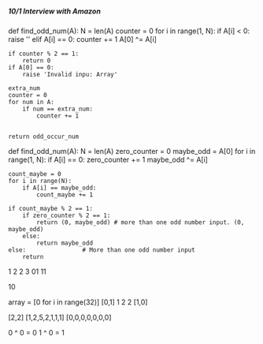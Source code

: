 ##### 10/1 Interview with Amazon

def find_odd_num(A):
    N = len(A)
    counter = 0
    for i in range(1, N):
        if A[i] < 0:
            raise ''
        elif A[i] == 0:
            counter += 1
        A[0] ^= A[i]
    
    if counter % 2 == 1:
        return 0
    if A[0] == 0:
        raise 'Invalid inpu: Array'
    
    extra_num
    counter = 0
    for num in A:
        if num == extra_num:
            counter += 1
    
    
    return odd_occur_num



def find_odd_num(A):
    N = len(A)
    zero_counter = 0
    maybe_odd = A[0]
    for i in range(1, N):
        if A[i] == 0:
            zero_counter += 1
        maybe_odd ^= A[i]
    
    count_maybe = 0
    for i in range(N):
        if A[i] == maybe_odd:
            count_maybe += 1
    
    if count_maybe % 2 == 1:
        if zero_counter % 2 == 1:
            return (0, maybe_odd) # more than one odd number input. (0, maybe_odd)
        else:
            return maybe_odd
    else:                # More than one odd number input
        return 

1 2 2 3 
01    11


10

array = [0 for i in range(32)]
[0,1] 1 2 2
[1,0]

[2,2]
         [1,2,5,2,1,1,1]
         [0,0,0,0,0,0,0]

0 ^ 0 = 0
1 ^ 0 = 1